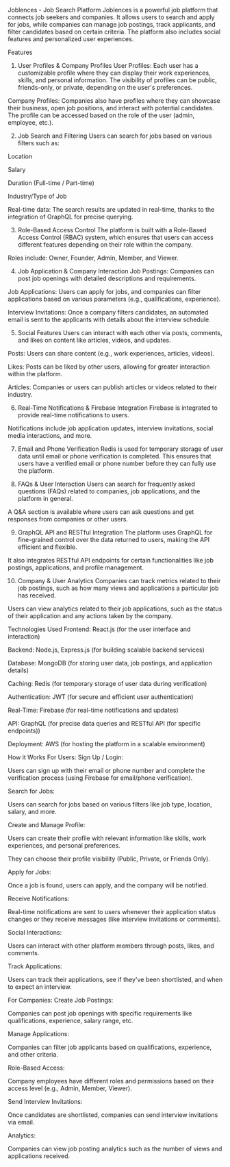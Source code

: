 Joblences - Job Search Platform
Joblences is a powerful job platform that connects job seekers and companies. It allows users to search and apply for jobs, while companies can manage job postings, track applicants, and filter candidates based on certain criteria. The platform also includes social features and personalized user experiences.

Features
1. User Profiles & Company Profiles
User Profiles: Each user has a customizable profile where they can display their work experiences, skills, and personal information. The visibility of profiles can be public, friends-only, or private, depending on the user's preferences.

Company Profiles: Companies also have profiles where they can showcase their business, open job positions, and interact with potential candidates. The profile can be accessed based on the role of the user (admin, employee, etc.).

2. Job Search and Filtering
Users can search for jobs based on various filters such as:

Location

Salary

Duration (Full-time / Part-time)

Industry/Type of Job

Real-time data: The search results are updated in real-time, thanks to the integration of GraphQL for precise querying.

3. Role-Based Access Control
The platform is built with a Role-Based Access Control (RBAC) system, which ensures that users can access different features depending on their role within the company.

Roles include: Owner, Founder, Admin, Member, and Viewer.

4. Job Application & Company Interaction
Job Postings: Companies can post job openings with detailed descriptions and requirements.

Job Applications: Users can apply for jobs, and companies can filter applications based on various parameters (e.g., qualifications, experience).

Interview Invitations: Once a company filters candidates, an automated email is sent to the applicants with details about the interview schedule.

5. Social Features
Users can interact with each other via posts, comments, and likes on content like articles, videos, and updates.

Posts: Users can share content (e.g., work experiences, articles, videos).

Likes: Posts can be liked by other users, allowing for greater interaction within the platform.

Articles: Companies or users can publish articles or videos related to their industry.

6. Real-Time Notifications & Firebase Integration
Firebase is integrated to provide real-time notifications to users.

Notifications include job application updates, interview invitations, social media interactions, and more.

7. Email and Phone Verification
Redis is used for temporary storage of user data until email or phone verification is completed. This ensures that users have a verified email or phone number before they can fully use the platform.

8. FAQs & User Interaction
Users can search for frequently asked questions (FAQs) related to companies, job applications, and the platform in general.

A Q&A section is available where users can ask questions and get responses from companies or other users.

9. GraphQL API and RESTful Integration
The platform uses GraphQL for fine-grained control over the data returned to users, making the API efficient and flexible.

It also integrates RESTful API endpoints for certain functionalities like job postings, applications, and profile management.

10. Company & User Analytics
Companies can track metrics related to their job postings, such as how many views and applications a particular job has received.

Users can view analytics related to their job applications, such as the status of their application and any actions taken by the company.

Technologies Used
Frontend: React.js (for the user interface and interaction)

Backend: Node.js, Express.js (for building scalable backend services)

Database: MongoDB (for storing user data, job postings, and application details)

Caching: Redis (for temporary storage of user data during verification)

Authentication: JWT (for secure and efficient user authentication)

Real-Time: Firebase (for real-time notifications and updates)

API: GraphQL (for precise data queries and RESTful API (for specific endpoints))

Deployment: AWS (for hosting the platform in a scalable environment)

How it Works
For Users:
Sign Up / Login:

Users can sign up with their email or phone number and complete the verification process (using Firebase for email/phone verification).

Search for Jobs:

Users can search for jobs based on various filters like job type, location, salary, and more.

Create and Manage Profile:

Users can create their profile with relevant information like skills, work experiences, and personal preferences.

They can choose their profile visibility (Public, Private, or Friends Only).

Apply for Jobs:

Once a job is found, users can apply, and the company will be notified.

Receive Notifications:

Real-time notifications are sent to users whenever their application status changes or they receive messages (like interview invitations or comments).

Social Interactions:

Users can interact with other platform members through posts, likes, and comments.

Track Applications:

Users can track their applications, see if they've been shortlisted, and when to expect an interview.

For Companies:
Create Job Postings:

Companies can post job openings with specific requirements like qualifications, experience, salary range, etc.

Manage Applications:

Companies can filter job applicants based on qualifications, experience, and other criteria.

Role-Based Access:

Company employees have different roles and permissions based on their access level (e.g., Admin, Member, Viewer).

Send Interview Invitations:

Once candidates are shortlisted, companies can send interview invitations via email.

Analytics:

Companies can view job posting analytics such as the number of views and applications received.

